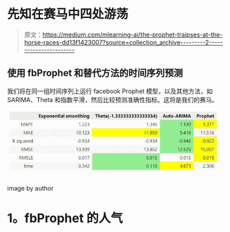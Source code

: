 # 先知在赛马中四处游荡

> 原文：<https://medium.com/mlearning-ai/the-prophet-traipses-at-the-horse-races-dd13f1423007?source=collection_archive---------2----------------------->

## 使用 fbProphet 和替代方法的时间序列预测

我们将在同一组时间序列上运行 facebook Prophet 模型，以及其他方法，如 SARIMA、Theta 和指数平滑，然后比较预测准确性指标。这将是我们的赛马。

![](img/bb94f4faf890564220a31b9820598b48.png)

image by author

# **1。fbProphet** 的人气